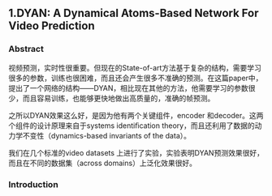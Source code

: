 ## 1.DYAN: A Dynamical Atoms-Based Network For Video Prediction



### Abstract

视频预测，实时性很重要。但现在的State-of-art方法基于复杂的结构，需要学习很多的参数，训练也很困难，而且还会产生很多不准确的预测。在这篇paper中，提出了一个网络的结构——DYAN，相比现在其他的方法，他需要学习的参数很少，而且容易训练，也能够更快地做出高质量的，准确的帧预测。

之所以DYAN效果这么好，是因为他有两个关键组件，encoder 和decoder。这两个组件的设计原理来自于systems identiﬁcation theory，而且还利用了数据的动力学不变性（dynamics-based invariants of the data）。

我们在几个标准的video datasets 上进行了实验，实验表明DYAN预测效果很好，而且在不同的数据集（across domains）上泛化效果很好。

### Introduction


